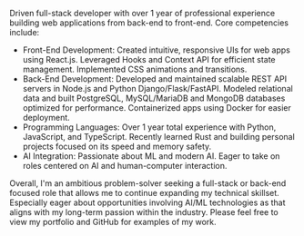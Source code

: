 Driven full-stack developer with over 1 year of professional experience building web applications from back-end to front-end. Core competencies include:  
- Front-End Development: Created intuitive, responsive UIs for web apps using React.js. Leveraged Hooks and Context API for efficient state management. Implemented CSS animations and transitions.
- Back-End Development: Developed and maintained scalable REST API servers in Node.js and Python Django/Flask/FastAPI. Modeled relational data and built PostgreSQL, MySQL/MariaDB and MongoDB databases optimized for performance. Containerized apps using Docker for easier deployment.
- Programming Languages: Over 1 year total experience with Python, JavaScript, and TypeScript. Recently learned Rust and building personal projects focused on its speed and memory safety.
- AI Integration: Passionate about ML and modern AI. Eager to take on roles centered on AI and human-computer interaction.  

Overall, I'm an ambitious problem-solver seeking a full-stack or back-end focused role that allows me to continue expanding my technical skillset. Especially eager about opportunities involving AI/ML technologies as that aligns with my long-term passion within the industry. Please feel free to view my portfolio and GitHub for examples of my work.